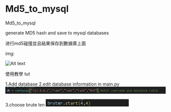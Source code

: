 # Md5_to_mysql
Md5_to_mysql

generate MD5 hash and save to mysql databases

进行md5碰撞並且結果保存到數據庫上面

img:

![Alt text](https://github.com/Neverwin1337/Md5_to_mysql/blob/main/Screenshot%202022-10-16%20183210.png)

使用教學
tut

1.Add database
2.edit database information in main.py
![Alt text](https://github.com/Neverwin1337/MD5-bruter-mysql/blob/main/Screenshot%202022-10-16%20183616.png)

3.choose brute len
![Alt text](https://github.com/Neverwin1337/MD5-bruter-mysql/blob/main/Screenshot%202022-10-16%20183624.png)
